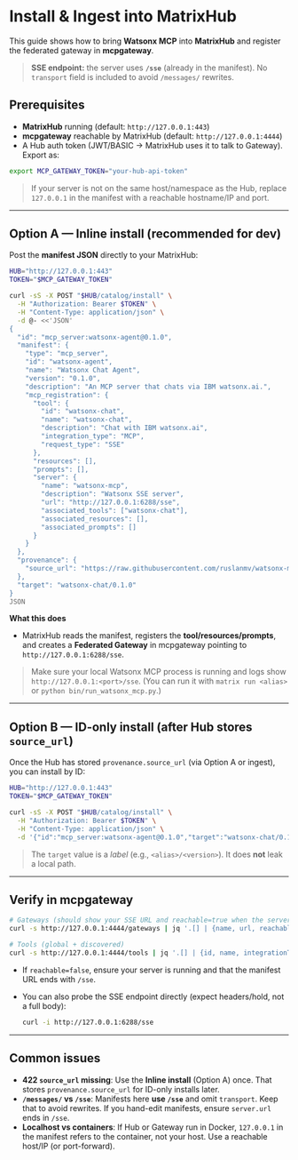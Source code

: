 # Install & Ingest into MatrixHub

This guide shows how to bring **Watsonx MCP** into **MatrixHub** and register the federated gateway in **mcpgateway**.

> **SSE endpoint:** the server uses **`/sse`** (already in the manifest). No `transport` field is included to avoid `/messages/` rewrites.

## Prerequisites

* **MatrixHub** running (default: `http://127.0.0.1:443`)
* **mcpgateway** reachable by MatrixHub (default: `http://127.0.0.1:4444`)
* A Hub auth token (JWT/BASIC → MatrixHub uses it to talk to Gateway). Export as:

```bash
export MCP_GATEWAY_TOKEN="your-hub-api-token"
````

> If your server is not on the same host/namespace as the Hub, replace `127.0.0.1` in the manifest with a reachable hostname/IP and port.

---

## Option A — Inline install (recommended for dev)

Post the **manifest JSON** directly to your MatrixHub:

```bash
HUB="http://127.0.0.1:443"
TOKEN="$MCP_GATEWAY_TOKEN"

curl -sS -X POST "$HUB/catalog/install" \
  -H "Authorization: Bearer $TOKEN" \
  -H "Content-Type: application/json" \
  -d @- <<'JSON'
{
  "id": "mcp_server:watsonx-agent@0.1.0",
  "manifest": {
    "type": "mcp_server",
    "id": "watsonx-agent",
    "name": "Watsonx Chat Agent",
    "version": "0.1.0",
    "description": "An MCP server that chats via IBM watsonx.ai.",
    "mcp_registration": {
      "tool": {
        "id": "watsonx-chat",
        "name": "watsonx-chat",
        "description": "Chat with IBM watsonx.ai",
        "integration_type": "MCP",
        "request_type": "SSE"
      },
      "resources": [],
      "prompts": [],
      "server": {
        "name": "watsonx-mcp",
        "description": "Watsonx SSE server",
        "url": "http://127.0.0.1:6288/sse",
        "associated_tools": ["watsonx-chat"],
        "associated_resources": [],
        "associated_prompts": []
      }
    }
  },
  "provenance": {
    "source_url": "https://raw.githubusercontent.com/ruslanmv/watsonx-mcp/main/manifests/watsonx.manifest.json"
  },
  "target": "watsonx-chat/0.1.0"
}
JSON
```

**What this does**

* MatrixHub reads the manifest, registers the **tool/resources/prompts**, and creates a **Federated Gateway** in mcpgateway pointing to `http://127.0.0.1:6288/sse`.

> Make sure your local Watsonx MCP process is running and logs show `http://127.0.0.1:<port>/sse`. (You can run it with `matrix run <alias>` or `python bin/run_watsonx_mcp.py`.)

---

## Option B — ID-only install (after Hub stores `source_url`)

Once the Hub has stored `provenance.source_url` (via Option A or ingest), you can install by ID:

```bash
HUB="http://127.0.0.1:443"
TOKEN="$MCP_GATEWAY_TOKEN"

curl -sS -X POST "$HUB/catalog/install" \
  -H "Authorization: Bearer $TOKEN" \
  -H "Content-Type: application/json" \
  -d '{"id":"mcp_server:watsonx-agent@0.1.0","target":"watsonx-chat/0.1.0"}'
```

> The `target` value is a *label* (e.g., `<alias>/<version>`). It does **not** leak a local path.

---

## Verify in mcpgateway

```bash
# Gateways (should show your SSE URL and reachable=true when the server is up)
curl -s http://127.0.0.1:4444/gateways | jq '.[] | {name, url, reachable}'

# Tools (global + discovered)
curl -s http://127.0.0.1:4444/tools | jq '.[] | {id, name, integrationType}'
```

* If `reachable=false`, ensure your server is running and that the manifest URL ends with `/sse`.
* You can also probe the SSE endpoint directly (expect headers/hold, not a full body):

  ```bash
  curl -i http://127.0.0.1:6288/sse
  ```

---

## Common issues

* **422 `source_url` missing**: Use the **Inline install** (Option A) once. That stores `provenance.source_url` for ID-only installs later.
* **`/messages/` vs `/sse`**: Manifests here **use `/sse`** and omit `transport`. Keep that to avoid rewrites. If you hand-edit manifests, ensure `server.url` ends in `/sse`.
* **Localhost vs containers**: If Hub or Gateway run in Docker, `127.0.0.1` in the manifest refers to the container, not your host. Use a reachable host/IP (or port-forward).
